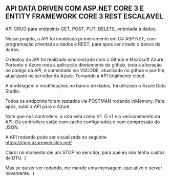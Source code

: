 ## API DATA DRIVEN COM ASP.NET CORE 3 E ENTITY FRAMEWORK CORE 3 REST ESCALAVEL

API CRUD para endpoints GET, POST, PUT, DELETE, orientada a dados.

Nesse projeto, a API foi modelada primeiramente em C# ASP.NET, com programação orientada a dados e REST, para após ser criado o banco de dados.

O deploy da API foi realizado sincronizado com o Github e Microsoft Azure. Portanto o Azure roda a aplicação diretamente do github,
toda a alteração no código da API, é commitado via VSCODE, atualizado no github e por fim, atualizado no servidor do Azure. Tornando a API totalmente cloud.

A modelagem e modificações no banco de dados, foi utilizado o Azure Data Studio.

Todos os endpoints foram testados via POSTMAN rodando InMemory. Para após, subir a API para o Azure.

Note que nos controllers, a rota está como V1. O v1 é o versionamento da API. Os controllers estão com cache configurados e com compressão do JSON.

A API rodando pode ser visualizada no seguinte https://rncp.azurewebsites.net/

Claro! no momento dei um STOP no servidor, para que eu não tenha custos de DTU. :)

Mas se quiser ver rodando, me mande uma mensagem, que ativo o server novamente. :)
